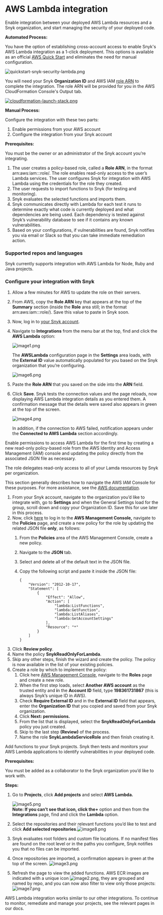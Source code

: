 # AWS Lambda integration

Enable integration between your deployed AWS Lambda resources and a Snyk organization, and start managing the security of your deployed code.

**Automated Process:**

You have the option of establishing cross-account access to enable Snyk's AWS Lambda integration as a 1-click deployment. This options is available as an official [AWS Quick Start](https://github.com/aws-quickstart/quickstart-snyk-security) and eliminates the need for manual configuration. 

![quickstart-snyk-security-lambda.png](https://support.snyk.io/hc/article_attachments/360010020397/quickstart-snyk-security-lambda.png)

You will need your Snyk **Organization ID** and AWS IAM [role ARN](https://docs.aws.amazon.com/IAM/latest/UserGuide/reference_identifiers.html#identifiers-arns) to complete the integration. The role ARN will be provided for you in the AWS CloudFormation Console's Output tab.

[![cloudformation-launch-stack.png](https://support.snyk.io/hc/article_attachments/360010020437/cloudformation-launch-stack.png)](https://us-east-2.console.aws.amazon.com/cloudformation/home?region=us-east-2#/stacks/create/template?stackName=Snyk-Security-Lambda&templateURL=https://aws-quickstart.s3.amazonaws.com/quickstart-snyk-security/templates/snyk-lambda.yaml)

**Manual Process:**

Configure the integration with these two parts:

1. Enable permissions from your AWS account
2. Configure the integration from your Snyk account

**Prerequisites:**

You must be the owner or an administrator of the Snyk account you’re integrating.

1. The user creates a policy-based role, called a **Role ARN**, in the format arn:aws:iam:::role/. The role enables read-only access to the user’s Lambda services. The user configures Snyk for integration with AWS Lambda using the credentials for the role they created.
2. The user requests to import functions to Snyk \(for testing and monitoring\).
3. Snyk evaluates the selected functions and imports them.
4. Snyk communicates directly with Lambda for each test it runs to determine exactly what code is currently deployed and what dependencies are being used. Each dependency is tested against Snyk’s vulnerability database to see if it contains any known vulnerabilities.
5. Based on your configurations, if vulnerabilities are found, Snyk notifies you via email or Slack so that you can take immediate remediation action.

### Supported repos and languages

Snyk currently supports integration with AWS Lambda for Node, Ruby and Java projects.

### Configure your integration with Snyk

1. Allow a few minutes for AWS to update the role on their servers.
2. From AWS, copy the **Role ARN** key that appears at the top of the **Summary** section \(inside the **Role** area still; in the format arn:aws:iam:::role/\). Save this value to paste in Snyk soon.
3. Now, log in to [your Snyk account](https://app.snyk.io/).
4. Navigate to **Integrations** from the menu bar at the top, find and click the **AWS Lambda** option:

   ![image1.png](https://support.snyk.io/hc/article_attachments/360007146438/uuid-f045ee35-1ddd-34e1-bbe3-f225bb9426e4-en.png)

   The **AWSLambda** configuration page in the **Settings** area loads, with the **External ID** value automatically populated for you based on the Snyk organization that you’re configuring.

   ![image6.png](https://support.snyk.io/hc/article_attachments/360007064837/uuid-21b8f9b0-7756-3492-31fe-48ed1777a83c-en.png)

5. Paste the **Role ARN** that you saved on the side into the **ARN** field.
6. Click **Save**. Snyk tests the connection values and the page reloads, now displaying AWS Lambda integration details as you entered them. A confirmation message that the details were saved also appears in green at the top of the screen.

   ![image4.png](https://support.snyk.io/hc/article_attachments/360007064857/uuid-66a8f525-f274-1db4-f691-ca8112fbd8af-en.png)

   In addition, if the connection to AWS failed, notification appears under the **Connected to AWS Lambda** section accordingly.

Enable permissions to access AWS Lambda for the first time by creating a new read-only policy-based role from the AWS Identity and Access Management \(IAM\) console and updating the policy directly from the associated JSON file as necessary.

The role delegates read-only access to all of your Lamda resources by Snyk per organization.

This section generally describes how to navigate the AWS IAM Console for these purposes. For more assistance, see the [AWS documentation](https://docs.aws.amazon.com/IAM/latest/UserGuide/access_policies_manage.html).

1. From your Snyk account, navigate to the organization you’d like to integrate with, go to **Settings** and when the General Settings load for the group, scroll down and copy your Organization ID. Save this for use later in this process.
2. Now, click [here](https://console.aws.amazon.com/iam/home?#/policies) to log in to the **AWS Management Console,** navigate to the **Policies** page, and create a new policy for the role by updating the related JSON file **only**, as follows:
   1. From the **Policies** area of the AWS Management Console, create a new policy.
   2. Navigate to the **JSON** tab.
   3. Select and delete all of the default text in the JSON file.
   4. Copy the following script and paste it inside the JSON file:

      ```text
      {
          "Version": "2012-10-17",
          "Statement": [
              {
                  "Effect": "Allow",
                  "Action": [
                      "lambda:ListFunctions",
                      "lambda:GetFunction",
                      "lambda:ListAliases",
                      "lambda:GetAccountSettings"
                  ],
                  "Resource": "*"
              }
          ]
      }
      ```
3. Click **Review policy**.
4. Name the policy **SnykReadOnlyForLambda**.
5. Skip any other steps, finish the wizard and create the policy. The policy is now available in the list of your existing policies.
6. Create a role by which to implement the policy:
   1. Click here [AWS Management Console](https://console.aws.amazon.com/iam/home), navigate to the **Roles** page and create a new role.
   2. When the first step loads, select **Another AWS account** as the trusted entity and **i**n the **Account ID** field, type **198361731867** \(this is always Snyk’s unique ID in AWS\).
   3. Check **Require External ID** and in the **External ID** field that appears, enter the **Organization ID** that you copied and saved from your Snyk organization.
   4. Click **Next: permissions.**
   5. From the list that is displayed, select the **SnykReadOnlyForLambda** policy you just created.
   6. Skip to the last step **\(Review\)** of the process.
   7. Name the role **SnykLambdaServiceRole** and then finish creating it.

Add functions to your Snyk projects. Snyk then tests and monitors your AWS Lambda applications to identify vulnerabilities in your deployed code.

**Prerequisites:**

You must be added as a collaborator to the Snyk organization you’d like to work with.

**Steps:**

1. Go to **Projects**, click **Add projects** and select **AWS Lambda.**

   ![image5.png](https://support.snyk.io/hc/article_attachments/360007064877/uuid-89dfeb36-7726-1f89-5366-b7aa603a5898-en.png)  
   **Note: If you can’t see that icon, click the+** option and then from the **Integrations** page, find and click the **Lambda** option.

2. Select the repositories and their relevant functions you’d like to test and click **Add selected repositories**.![image8.png](https://support.snyk.io/hc/article_attachments/360007064897/uuid-e21c5832-5a84-a635-27c1-2ea9726bce64-en.png)
3. Snyk evaluates root folders and custom file locations. If no manifest files are found on the root level or in the paths you configure, Snyk notifies you that no files can be imported.
4. Once repositories are imported, a confirmation appears in green at the top of the screen.  ![image3.png](https://support.snyk.io/hc/article_attachments/360007146458/uuid-ee5c7842-1773-a590-7b75-aa5e960b8108-en.png)
5. Refresh the page to view the added functions. AWS ECR images are indicated with a unique icon ![image2.png](https://support.snyk.io/hc/article_attachments/360007064917/uuid-1275abc5-312a-ce0b-b6d9-2caf3e83584a-en.png), they are grouped and named by repo, and you can now also filter to view only those projects:  ![image7.png](https://support.snyk.io/hc/article_attachments/360007064937/uuid-8f54b49d-23ee-637e-45a9-47ca61fe2b9e-en.png)

AWS Lambda integration works similar to our other integrations. To continue to monitor, remediate and manage your projects, see the relevant pages in our docs.

